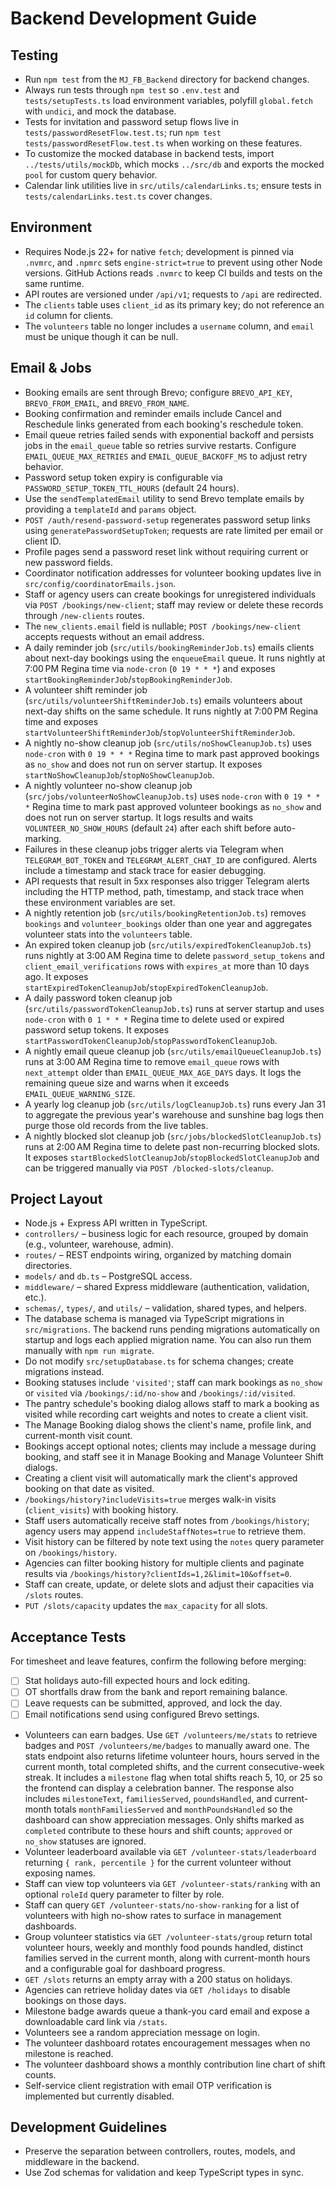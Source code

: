 # Backend Development Guide

## Testing

- Run `npm test` from the `MJ_FB_Backend` directory for backend changes.
- Always run tests through `npm test` so `.env.test` and `tests/setupTests.ts` load environment variables, polyfill `global.fetch` with `undici`, and mock the database.
- Tests for invitation and password setup flows live in `tests/passwordResetFlow.test.ts`; run `npm test tests/passwordResetFlow.test.ts` when working on these features.
- To customize the mocked database in backend tests, import `../tests/utils/mockDb`, which mocks `../src/db` and exports the mocked `pool` for custom query behavior.
- Calendar link utilities live in `src/utils/calendarLinks.ts`; ensure tests in `tests/calendarLinks.test.ts` cover changes.


## Environment

- Requires Node.js 22+ for native `fetch`; development is pinned via `.nvmrc`, and `.npmrc` sets `engine-strict=true` to prevent using other Node versions. GitHub Actions reads `.nvmrc` to keep CI builds and tests on the same runtime.
- API routes are versioned under `/api/v1`; requests to `/api` are redirected.
- The `clients` table uses `client_id` as its primary key; do not reference an `id` column for clients.
- The `volunteers` table no longer includes a `username` column, and `email` must be unique though it can be null.

## Email & Jobs

- Booking emails are sent through Brevo; configure `BREVO_API_KEY`, `BREVO_FROM_EMAIL`, and `BREVO_FROM_NAME`.
- Booking confirmation and reminder emails include Cancel and Reschedule links generated from each booking's reschedule token.
- Email queue retries failed sends with exponential backoff and persists jobs in the `email_queue` table so retries survive restarts. Configure `EMAIL_QUEUE_MAX_RETRIES` and `EMAIL_QUEUE_BACKOFF_MS` to adjust retry behavior.
- Password setup token expiry is configurable via `PASSWORD_SETUP_TOKEN_TTL_HOURS` (default 24 hours).
- Use the `sendTemplatedEmail` utility to send Brevo template emails by providing a `templateId` and `params` object.
- `POST /auth/resend-password-setup` regenerates password setup links using `generatePasswordSetupToken`; requests are rate limited per email or client ID.
- Profile pages send a password reset link without requiring current or new password fields.
- Coordinator notification addresses for volunteer booking updates live in `src/config/coordinatorEmails.json`.
- Staff or agency users can create bookings for unregistered individuals via `POST /bookings/new-client`; staff may review or delete these records through `/new-clients` routes.
- The `new_clients.email` field is nullable; `POST /bookings/new-client` accepts requests without an email address.
- A daily reminder job (`src/utils/bookingReminderJob.ts`) emails clients about next-day bookings using the `enqueueEmail` queue. It runs nightly at 7:00 PM Regina time via `node-cron` (`0 19 * * *`) and exposes `startBookingReminderJob`/`stopBookingReminderJob`.
- A volunteer shift reminder job (`src/utils/volunteerShiftReminderJob.ts`) emails volunteers about next-day shifts on the same schedule. It runs nightly at 7:00 PM Regina time and exposes `startVolunteerShiftReminderJob`/`stopVolunteerShiftReminderJob`.
 - A nightly no-show cleanup job (`src/utils/noShowCleanupJob.ts`) uses `node-cron` with `0 19 * * *` Regina time to mark past approved bookings as `no_show` and does not run on server startup. It exposes `startNoShowCleanupJob`/`stopNoShowCleanupJob`.
 - A nightly volunteer no-show cleanup job (`src/jobs/volunteerNoShowCleanupJob.ts`) uses `node-cron` with `0 19 * * *` Regina time to mark past approved volunteer bookings as `no_show` and does not run on server startup. It logs results and waits `VOLUNTEER_NO_SHOW_HOURS` (default `24`) after each shift before auto-marking.
- Failures in these cleanup jobs trigger alerts via Telegram when `TELEGRAM_BOT_TOKEN` and `TELEGRAM_ALERT_CHAT_ID` are configured. Alerts include a timestamp and stack trace for easier debugging.
- API requests that result in 5xx responses also trigger Telegram alerts including the HTTP method, path, timestamp, and stack trace when these environment variables are set.
- A nightly retention job (`src/utils/bookingRetentionJob.ts`) removes `bookings` and `volunteer_bookings` older than one year and aggregates volunteer stats into the `volunteers` table.
- An expired token cleanup job (`src/utils/expiredTokenCleanupJob.ts`) runs nightly at 3:00 AM Regina time to delete `password_setup_tokens` and `client_email_verifications` rows with `expires_at` more than 10 days ago. It exposes `startExpiredTokenCleanupJob`/`stopExpiredTokenCleanupJob`.
- A daily password token cleanup job (`src/utils/passwordTokenCleanupJob.ts`) runs at server startup and uses `node-cron` with `0 1 * * *` Regina time to delete used or expired password setup tokens. It exposes `startPasswordTokenCleanupJob`/`stopPasswordTokenCleanupJob`.
- A nightly email queue cleanup job (`src/utils/emailQueueCleanupJob.ts`) runs at 3:00 AM Regina time to remove `email_queue` rows with `next_attempt` older than `EMAIL_QUEUE_MAX_AGE_DAYS` days. It logs the remaining queue size and warns when it exceeds `EMAIL_QUEUE_WARNING_SIZE`.
- A yearly log cleanup job (`src/utils/logCleanupJob.ts`) runs every Jan 31 to aggregate the previous year's warehouse and sunshine bag logs then purge those old records from the live tables.
- A nightly blocked slot cleanup job (`src/jobs/blockedSlotCleanupJob.ts`) runs at 2:00 AM Regina time to delete past non-recurring blocked slots. It exposes `startBlockedSlotCleanupJob`/`stopBlockedSlotCleanupJob` and can be triggered manually via `POST /blocked-slots/cleanup`.

## Project Layout

- Node.js + Express API written in TypeScript.
- `controllers/` – business logic for each resource, grouped by domain (e.g., volunteer, warehouse, admin).
- `routes/` – REST endpoints wiring, organized by matching domain directories.
- `models/` and `db.ts` – PostgreSQL access.
- `middleware/` – shared Express middleware (authentication, validation, etc.).
- `schemas/`, `types/`, and `utils/` – validation, shared types, and helpers.
- The database schema is managed via TypeScript migrations in `src/migrations`. The backend runs pending migrations automatically on startup and logs each applied migration name. You can also run them manually with `npm run migrate`.
- Do not modify `src/setupDatabase.ts` for schema changes; create migrations instead.
- Booking statuses include `'visited'`; staff can mark bookings as `no_show` or `visited` via `/bookings/:id/no-show` and `/bookings/:id/visited`.
- The pantry schedule's booking dialog allows staff to mark a booking as visited while recording cart weights and notes to create a client visit.
- The Manage Booking dialog shows the client's name, profile link, and current-month visit count.
- Bookings accept optional notes; clients may include a message during booking, and staff see it in Manage Booking and Manage Volunteer Shift dialogs.
- Creating a client visit will automatically mark the client's approved booking on that date as visited.
- `/bookings/history?includeVisits=true` merges walk-in visits (`client_visits`) with booking history.
- Staff users automatically receive staff notes from `/bookings/history`; agency users may append `includeStaffNotes=true` to retrieve them.
- Visit history can be filtered by note text using the `notes` query parameter on `/bookings/history`.
- Agencies can filter booking history for multiple clients and paginate results via `/bookings/history?clientIds=1,2&limit=10&offset=0`.
- Staff can create, update, or delete slots and adjust their capacities via `/slots` routes.
- `PUT /slots/capacity` updates the `max_capacity` for all slots.

## Acceptance Tests

For timesheet and leave features, confirm the following before merging:

- [ ] Stat holidays auto-fill expected hours and lock editing.
- [ ] OT shortfalls draw from the bank and report remaining balance.
- [ ] Leave requests can be submitted, approved, and lock the day.
- [ ] Email notifications send using configured Brevo settings.

- Volunteers can earn badges. Use `GET /volunteers/me/stats` to retrieve badges and `POST /volunteers/me/badges` to manually award one. The stats endpoint also returns lifetime volunteer hours, hours served in the current month, total completed shifts, and the current consecutive-week streak. It includes a `milestone` flag when total shifts reach 5, 10, or 25 so the frontend can display a celebration banner. The response also includes `milestoneText`, `familiesServed`, `poundsHandled`, and current-month totals `monthFamiliesServed` and `monthPoundsHandled` so the dashboard can show appreciation messages. Only shifts marked as `completed` contribute to these hours and shift counts; `approved` or `no_show` statuses are ignored.
- Volunteer leaderboard available via `GET /volunteer-stats/leaderboard` returning `{ rank, percentile }` for the current volunteer without exposing names.
- Staff can view top volunteers via `GET /volunteer-stats/ranking` with an optional `roleId` query parameter to filter by role.
- Staff can query `GET /volunteer-stats/no-show-ranking` for a list of volunteers with high no-show rates to surface in management dashboards.
- Group volunteer statistics via `GET /volunteer-stats/group` return total volunteer hours, weekly and monthly food pounds handled, distinct families served in the current month, along with current-month hours and a configurable goal for dashboard progress.
- `GET /slots` returns an empty array with a 200 status on holidays.
- Agencies can retrieve holiday dates via `GET /holidays` to disable bookings on those days.
- Milestone badge awards queue a thank-you card email and expose a downloadable card link via `/stats`.
- Volunteers see a random appreciation message on login.
- The volunteer dashboard rotates encouragement messages when no milestone is reached.
- The volunteer dashboard shows a monthly contribution line chart of shift counts.
- Self-service client registration with email OTP verification is implemented but currently disabled.

## Development Guidelines

- Preserve the separation between controllers, routes, models, and middleware in the backend.
- Use Zod schemas for validation and keep TypeScript types in sync.
